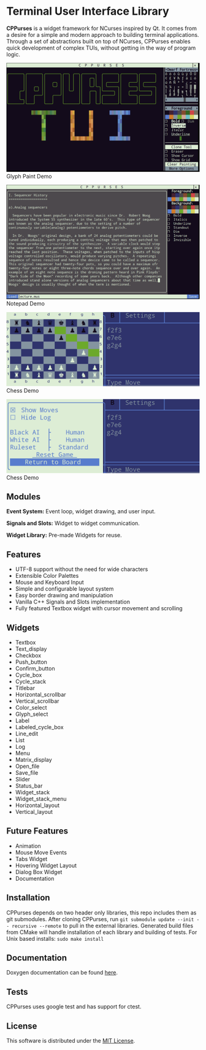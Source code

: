 # Terminal User Interface Library

__CPPurses__ is a widget framework for NCurses inspired by Qt. It
comes from a desire for a simple and modern approach to building terminal
applications. Through a set of abstractions built on top of NCurses, CPPurses
enables quick development of complex TUIs, without getting in the way of
program logic.

![alt text](docs/images/glyph_paint_demo.png)
Glyph Paint Demo

![alt text](docs/images/notepad_demo.png)
Notepad Demo

![alt text](docs/images/chess_demo_1.png)
Chess Demo

![alt text](docs/images/chess_demo_2.png)
Chess Demo

## Modules
__Event System:__
Event loop, widget drawing, and user input.

__Signals and Slots:__
Widget to widget communication.

__Widget Library:__
Pre-made Widgets for reuse.

## Features
- UTF-8 support without the need for wide characters
- Extensible Color Palettes
- Mouse and Keyboard Input
- Simple and configurable layout system
- Easy border drawing and manipulation
- Vanilla C++ Signals and Slots implementation
- Fully featured Textbox widget with cursor movement and scrolling

## Widgets
- Textbox
- Text_display
- Checkbox
- Push_button
- Confirm_button
- Cycle_box
- Cycle_stack
- Titlebar
- Horizontal_scrollbar
- Vertical_scrollbar
- Color_select
- Glyph_select
- Label
- Labeled_cycle_box
- Line_edit
- List
- Log
- Menu
- Matrix_display
- Open_file
- Save_file
- Slider
- Status_bar
- Widget_stack
- Widget_stack_menu
- Horizontal_layout
- Vertical_layout

## Future Features
- Animation
- Mouse Move Events
- Tabs Widget
- Hovering Widget Layout
- Dialog Box Widget
- Documentation

## Installation
CPPurses depends on two header only libraries, this repo
includes them as git submodules. After cloning CPPurses, run
`git submodule update --init -- recursive --remote`
to pull in the external libraries. Generated build files from CMake
will handle installation of each library and building of tests.
For Unix based installs:
`sudo make install`

## Documentation
Doxygen documentation can be found [here](
https://a-n-t-h-o-n-y.github.io/CPPurses/annotated.html).

## Tests
CPPurses uses google test and has support for ctest.

## License
This software is distributed under the [MIT License](LICENSE.txt).

